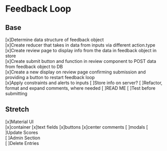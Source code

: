 # Feedback Loop

## Base
[x]Determine data structure of feedback object   
[x]Create reducer that takes in data from inputs via different action.type  
[x]Create review page to display info from the data in feedback object in store  
[x]Create submit button and function in review component to POST data from feedback object to DB  
[x]Create a new display on review page confirming submission and providing a button to restart feedback loop  
[x]Apply constraints and alerts to inputs 
[ ]Store info on server?
[ ]Refactor, format and expand comments, where needed
[ ]READ ME
[ ]Test before submitting  

## Stretch
[x]Material UI  
    [x]container
    [x]text fields
    [x]buttons
    [x]center comments
    [ ]modals
[ ]Update Scores  
[ ]Admin Section  
[ ]Delete Entries  